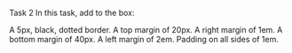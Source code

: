 Task 2
In this task, add to the box:

A 5px, black, dotted border.
A top margin of 20px.
A right margin of 1em.
A bottom margin of 40px.
A left margin of 2em.
Padding on all sides of 1em.